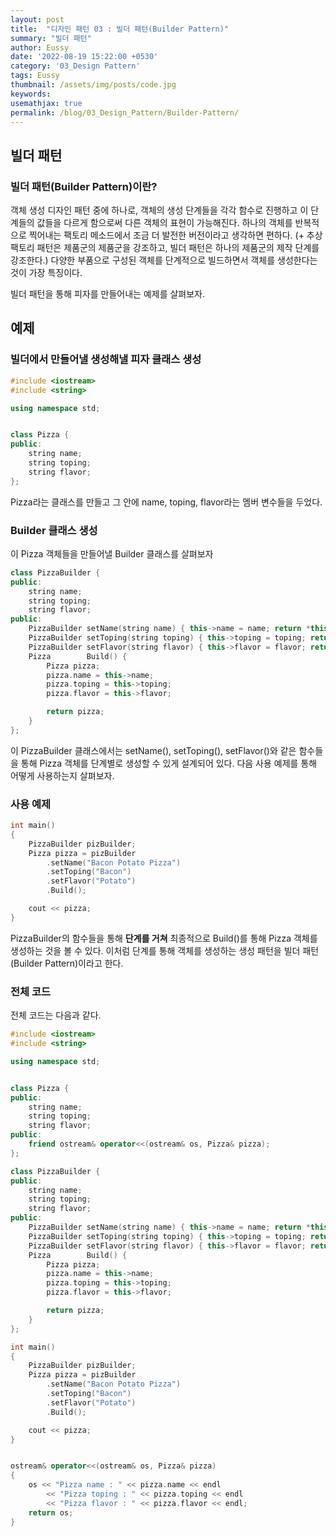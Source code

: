 ```yaml
---
layout: post
title:  "디자인 패턴 03 : 빌더 패턴(Builder Pattern)"
summary: "빌더 패턴"
author: Eussy
date: '2022-08-19 15:22:00 +0530'
category: '03_Design Pattern'
tags: Eussy
thumbnail: /assets/img/posts/code.jpg
keywords: 
usemathjax: true
permalink: /blog/03_Design_Pattern/Builder-Pattern/
---
```


## 빌더 패턴

### 빌더 패턴(Builder Pattern)이란?
객체 생성 디자인 패턴 중에 하나로, 객체의 생성 단계들을 각각 함수로 진행하고
이 단계들의 값들을 다르게 함으로써 다른 객체의 표현이 가능해진다.
하나의 객체를 반복적으로 찍어내는 팩토리 메소드에서 조금 더 발전한 버전이라고 생각하면 편하다.
(+ 추상 팩토리 패턴은 제품군의 제품군을 강조하고, 빌더 패턴은 하나의 제품군의 제작 단계를 강조한다.)
다양한 부품으로 구성된 객체를 단계적으로 빌드하면서 객체를 생성한다는 것이 가장 특징이다.

빌더 패턴을 통해 피자를 만들어내는 예제를 살펴보자.

## 예제

### 빌더에서 만들어낼 생성해낼 피자 클래스 생성

```c++
#include <iostream>
#include <string>

using namespace std;


class Pizza {
public:
	string name;
	string toping;
	string flavor;
};

```

Pizza라는 클래스를 만들고 그 안에 name, toping, flavor라는 멤버 변수들을 두었다.

### Builder 클래스 생성

이 Pizza 객체들을 만들어낼 Builder 클래스를 살펴보자

```c++
class PizzaBuilder {
public:
	string name;
	string toping;
	string flavor;
public:
	PizzaBuilder setName(string name) { this->name = name; return *this; };
	PizzaBuilder setToping(string toping) { this->toping = toping; return *this; };;
	PizzaBuilder setFlavor(string flavor) { this->flavor = flavor; return *this; };;
	Pizza		 Build() {
		Pizza pizza;
		pizza.name = this->name;
		pizza.toping = this->toping;
		pizza.flavor = this->flavor;

		return pizza;
	}
};
```

이 PizzaBuilder 클래스에서는 setName(), setToping(), setFlavor()와 같은 함수들을 통해 Pizza 객체를 단계별로 생성할 수 있게 설계되어 있다.
다음 사용 예제를 통해 어떻게 사용하는지 살펴보자.

### 사용 예제

```c++
int main()
{
	PizzaBuilder pizBuilder;
	Pizza pizza = pizBuilder
		.setName("Bacon Potato Pizza")
		.setToping("Bacon")
		.setFlavor("Potato")
		.Build();

	cout << pizza;
}
```

PizzaBuilder의 함수들을 통해 **단계를 거쳐** 최종적으로 Build()를 통해 Pizza 객체를 생성하는 것을 볼 수 있다.
이처럼 단계를 통해 객체를 생성하는 생성 패턴을 빌더 패턴(Builder Pattern)이라고 한다.

### 전체 코드

전체 코드는 다음과 같다.

```c++
#include <iostream>
#include <string>

using namespace std;


class Pizza {
public:
	string name;
	string toping;
	string flavor;
public:
	friend ostream& operator<<(ostream& os, Pizza& pizza);
};

class PizzaBuilder {
public:
	string name;
	string toping;
	string flavor;
public:
	PizzaBuilder setName(string name) { this->name = name; return *this; };
	PizzaBuilder setToping(string toping) { this->toping = toping; return *this; };;
	PizzaBuilder setFlavor(string flavor) { this->flavor = flavor; return *this; };;
	Pizza		 Build() {
		Pizza pizza;
		pizza.name = this->name;
		pizza.toping = this->toping;
		pizza.flavor = this->flavor;

		return pizza;
	}
};

int main()
{
	PizzaBuilder pizBuilder;
	Pizza pizza = pizBuilder
		.setName("Bacon Potato Pizza")
		.setToping("Bacon")
		.setFlavor("Potato")
		.Build();

	cout << pizza;
}


ostream& operator<<(ostream& os, Pizza& pizza)
{
	os << "Pizza name : " << pizza.name << endl
		<< "Pizza toping : " << pizza.toping << endl
		<< "Pizza flavor : " << pizza.flavor << endl;
	return os;
}
```
